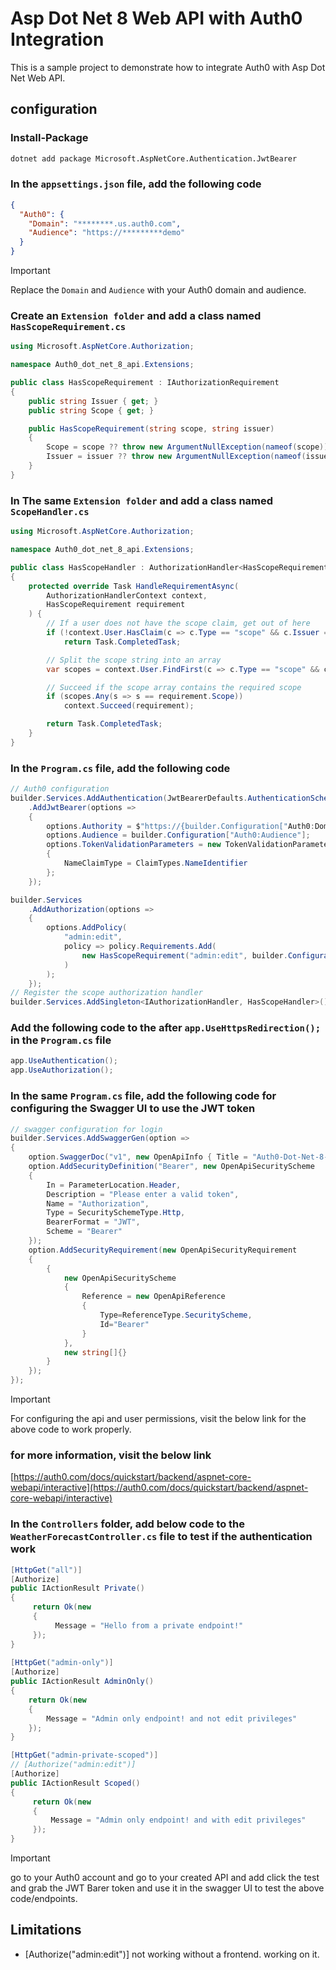 ﻿# Asp Dot Net 8 Web API with Auth0 Integration

This is a sample project to demonstrate how to integrate Auth0 with Asp Dot Net Web API.

## configuration

### Install-Package

```bash
dotnet add package Microsoft.AspNetCore.Authentication.JwtBearer
```

### In the `appsettings.json` file, add the following code

```json
{
  "Auth0": {
    "Domain": "********.us.auth0.com",
    "Audience": "https://*********demo"
  }
}
```
> [!IMPORTANT]
> Replace the `Domain` and `Audience` with your Auth0 domain and audience.

### Create an `Extension folder` and add a class named `HasScopeRequirement.cs`

```csharp
using Microsoft.AspNetCore.Authorization;

namespace Auth0_dot_net_8_api.Extensions;

public class HasScopeRequirement : IAuthorizationRequirement
{
    public string Issuer { get; }
    public string Scope { get; }

    public HasScopeRequirement(string scope, string issuer)
    {
        Scope = scope ?? throw new ArgumentNullException(nameof(scope));
        Issuer = issuer ?? throw new ArgumentNullException(nameof(issuer));
    }
}
```

### In The same `Extension folder` and add a class named `ScopeHandler.cs`

```csharp
using Microsoft.AspNetCore.Authorization;

namespace Auth0_dot_net_8_api.Extensions;

public class HasScopeHandler : AuthorizationHandler<HasScopeRequirement>
{
    protected override Task HandleRequirementAsync(
        AuthorizationHandlerContext context,
        HasScopeRequirement requirement
    ) {
        // If a user does not have the scope claim, get out of here
        if (!context.User.HasClaim(c => c.Type == "scope" && c.Issuer == requirement.Issuer))
            return Task.CompletedTask;

        // Split the scope string into an array
        var scopes = context.User.FindFirst(c => c.Type == "scope" && c.Issuer == requirement.Issuer)?.Value.Split(' ');

        // Succeed if the scope array contains the required scope
        if (scopes.Any(s => s == requirement.Scope))
            context.Succeed(requirement);

        return Task.CompletedTask;
    }
}
```

### In the `Program.cs` file, add the following code

```csharp
// Auth0 configuration
builder.Services.AddAuthentication(JwtBearerDefaults.AuthenticationScheme)
    .AddJwtBearer(options =>
    {
        options.Authority = $"https://{builder.Configuration["Auth0:Domain"]}/";
        options.Audience = builder.Configuration["Auth0:Audience"];
        options.TokenValidationParameters = new TokenValidationParameters
        {
            NameClaimType = ClaimTypes.NameIdentifier
        };
    });

builder.Services
    .AddAuthorization(options =>
    {
        options.AddPolicy(
            "admin:edit",
            policy => policy.Requirements.Add(
                new HasScopeRequirement("admin:edit", builder.Configuration["Auth0:Domain"]!)
            )
        );
    });
// Register the scope authorization handler
builder.Services.AddSingleton<IAuthorizationHandler, HasScopeHandler>();
```

### Add the following code to the after `app.UseHttpsRedirection();` in the `Program.cs` file

```csharp
app.UseAuthentication();
app.UseAuthorization();
```

### In the same `Program.cs` file, add the following code for configuring the Swagger UI to use the JWT token

```csharp
// swagger configuration for login
builder.Services.AddSwaggerGen(option =>
{
    option.SwaggerDoc("v1", new OpenApiInfo { Title = "Auth0-Dot-Net-8-Web-Api", Version = "v1" });
    option.AddSecurityDefinition("Bearer", new OpenApiSecurityScheme
    {
        In = ParameterLocation.Header,
        Description = "Please enter a valid token",
        Name = "Authorization",
        Type = SecuritySchemeType.Http,
        BearerFormat = "JWT",
        Scheme = "Bearer"
    });
    option.AddSecurityRequirement(new OpenApiSecurityRequirement
    {
        {
            new OpenApiSecurityScheme
            {
                Reference = new OpenApiReference
                {
                    Type=ReferenceType.SecurityScheme,
                    Id="Bearer"
                }
            },
            new string[]{}
        }
    });
});
```

> [!IMPORTANT]
> For configuring the api and user permissions, visit the below link for the above code to work properly.

### for more information, visit the below link
[https://auth0.com/docs/quickstart/backend/aspnet-core-webapi/interactive](https://auth0.com/docs/quickstart/backend/aspnet-core-webapi/interactive)


### In the `Controllers` folder, add below code to the `WeatherForecastController.cs` file to test if the authentication work

```csharp
[HttpGet("all")]
[Authorize]
public IActionResult Private()
{
     return Ok(new
     {
          Message = "Hello from a private endpoint!"
     });
}
    
[HttpGet("admin-only")]
[Authorize]
public IActionResult AdminOnly()
{
    return Ok(new
    {
        Message = "Admin only endpoint! and not edit privileges"
    });
}

[HttpGet("admin-private-scoped")]
// [Authorize("admin:edit")]
[Authorize]
public IActionResult Scoped()
{
     return Ok(new
     {
         Message = "Admin only endpoint! and with edit privileges"
     });
}
```

> [!IMPORTANT]
> go to your Auth0 account and go to your created API and add click the test and grab the JWT Barer token and use it in the swagger UI to test the above code/endpoints.

## Limitations
- [Authorize("admin:edit")] not working without a frontend. working on it.